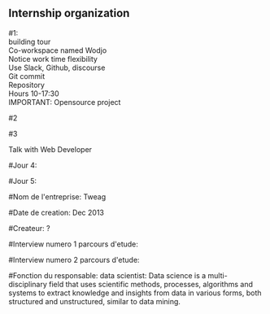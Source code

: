 ## Internship organization

#1:  
building tour  
Co-workspace named Wodjo  
Notice work time flexibility  
Use Slack, Github, discourse  
Git commit  
Repository  
Hours 10-17:30  
IMPORTANT: Opensource project  

#2








#3 

Talk with Web Developer






#Jour 4:





#Jour 5:






#Nom de l'entreprise: Tweag

#Date de creation: Dec 2013

#Createur: ?

#Interview numero 1 parcours d'etude:




#Interview numero 2 parcours d'etude:





#Fonction du responsable: data scientist: Data science is a multi-disciplinary field that uses scientific methods, processes, algorithms and systems to extract knowledge and insights from data in various forms, both structured and unstructured, similar to data mining.